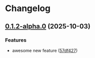 # Changelog

## [0.1.2-alpha.0](https://github.com/jzandbergen/go-release-please-test/compare/v0.1.1-alpha.0...v0.1.2-alpha.0) (2025-10-03)


### Features

* awesome new feature ([57df427](https://github.com/jzandbergen/go-release-please-test/commit/57df427dbc9ba6b2d6a228c59f3dd60bdb08dc49))
